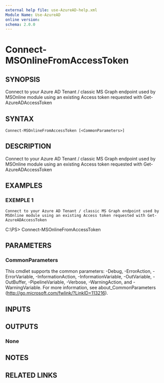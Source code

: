 ```yaml
---
external help file: use-AzureAD-help.xml
Module Name: Use-AzureAD
online version:
schema: 2.0.0
---
```


# Connect-MSOnlineFromAccessToken

## SYNOPSIS
Connect to your Azure AD Tenant / classic MS Graph endpoint used by MSOnline module using an existing Access token requested with Get-AzureADAccessToken

## SYNTAX

```
Connect-MSOnlineFromAccessToken [<CommonParameters>]
```

## DESCRIPTION
Connect to your Azure AD Tenant / classic MS Graph endpoint used by MSOnline module using an existing Access token requested with Get-AzureADAccessToken

## EXAMPLES

### EXEMPLE 1
```
Connect to your Azure AD Tenant / classic MS Graph endpoint used by MSOnline module using an existing Access token requested with Get-AzureADAccessToken
```

C:\PS\> Connect-MSOnlineFromAccessToken

## PARAMETERS

### CommonParameters
This cmdlet supports the common parameters: -Debug, -ErrorAction, -ErrorVariable, -InformationAction, -InformationVariable, -OutVariable, -OutBuffer, -PipelineVariable, -Verbose, -WarningAction, and -WarningVariable.
For more information, see about_CommonParameters (http://go.microsoft.com/fwlink/?LinkID=113216).

## INPUTS

## OUTPUTS

### None
## NOTES

## RELATED LINKS
